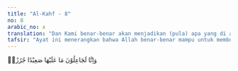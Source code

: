 ```yaml
---
title: "Al-Kahf - 8"
no: 8
arabic_no: ٨
translation: "Dan Kami benar-benar akan menjadikan (pula) apa yang di atasnya menjadi tanah yang tandus lagi kering."
tafsir: "Ayat ini menerangkan bahwa Allah benar-benar mampu untuk membuat apa yang ada di atas bumi ini menjadi tanah yang datar dan tandus, tidak ada tumbuh-tumbuhan yang menghiasinya. Keindahan yang semula memikat penglihatan berubah menjadi pemandangan yang kering dan pudar. Perubahan demikian itu dapat terjadi disebabkan perubahan iklim, dan dapat pula disebabkan oleh tangan manusia sendiri yang tidak mempertimbangkan akibat dari perbuatan mereka sendiri, seperti tata kota yang salah, peng-gundulan hutan, pemakaian tanah berlebih-lebihan tanpa pemeliharaan, peperangan, dan sebagainya. \n\nDengan demikian, tidak patut bagi Nabi Muhammad untuk berduka cita bagi mereka yang anti terhadap ajaran-ajaran Islam yang dibawanya, karena Allah swt akan menguji mereka dengan menciptakan keindahan di muka bumi ini dengan menciptakan bermacam-macam benda seperti tumbuh-tumbuhan, hewan dan mineral. Siapa di antara manusia yang beramal baik, Allah akan memberi pahala bagi mereka yang paling baik karena mempergunakan benda hiasan bumi itu sesuai dengan petunjuk Tuhan untuk kemanusiaan. Tetapi jika mereka mempergunakan benda-benda hiasan bumi ini untuk tidak mengikuti petunjuk-Nya, maka Allah swt kelak menjadikan bumi ini datar dan tandus. Setiap manusia akan diberi ganjaran terhadap perbuatannya yang durhaka.\n\nDengan ayat ini Nabi Muhammad saw menjadi terhibur. Bagi Rasul saw sudah jelas, jalan yang ditempuh oleh masing-masing golongan manusia, baik yang beriman kepada Al-Qur'an dan maupun yang berpaling dari-Nya.\n\nBerbahagialah mereka yang lulus dalam ujian Tuhan itu dan sengsaralah mereka yang gagal. Tugas Rasul saw hanyalah menyampaikan petunjuk-petunjuk Allah swt. Apakah manusia beriman kepada petunjuk-petunjuk itu ataukah berpaling dari-Nya, Allahlah yang menentukannya."
---
```

وَاِنَّا لَجَاعِلُوْنَ مَا عَلَيْهَا صَعِيْدًا جُرُزًاۗ 